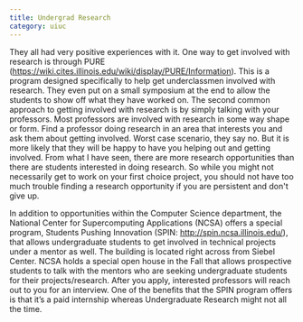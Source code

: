```yaml
---
title: Undergrad Research
category: uiuc
---
```

They all had very positive experiences with it. One way to get involved with 
research is through PURE (https://wiki.cites.illinois.edu/wiki/display/PURE/Information). 
This is a program designed specifically to help get underclassmen involved with research. 
They even put on a small symposium at the end to allow the students to show off what 
they have worked on. The second common approach to getting involved with research is 
by simply talking with your professors. Most professors are involved with research 
in some way shape or form. Find a professor doing research in an area that interests 
you and ask them about getting involved. Worst case scenario, they say no. But it is 
more likely that they will be happy to have you helping out and getting involved.
From what I have seen, there are more research opportunities than there are students 
interested in doing research. So while you might not necessarily get to work on your first 
choice project, you should not have too much trouble finding a research opportunity if 
you are persistent and don't give up.

In addition to opportunities within the Computer Science department, the National 
Center for Supercomputing Applications (NCSA) offers a special program, Students 
Pushing Innovation (SPIN: http://spin.ncsa.illinois.edu/), that allows undergraduate 
students to get involved in technical projects under a mentor as well. The building is 
located right across from Siebel Center. NCSA holds a special open house in the Fall 
that allows prospective students to talk with the mentors who are seeking undergraduate
students for their projects/research. After you apply, interested professors will 
reach out to you for an interview. One of the benefits that the SPIN program offers
is that it’s a paid internship whereas Undergraduate Research might not all the time. 
